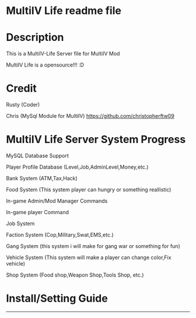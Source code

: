 MultiIV Life readme file
============
Description
==
This is a MultiIV-Life Server file for MultiIV Mod

MultiIV Life is a opensource!!!  :D

Credit
==
Rusty (Coder)

Chris (MySql Module for MultiIV)
https://github.com/christopherftw09 

MultiIV Life Server System Progress
==
MySQL Database Support

Player Profile Database (Level,Job,AdminLevel,Money,etc.)

Bank System (ATM,Tax,Hack)

Food System (This system player can hungry or something reallistic)

In-game Admin/Mod Manager Commands

In-game player Command

Job System

Faction System (Cop,Military,Swat,EMS,etc.)

Gang System (this system i will make for gang war or something for fun)

Vehicle System (This system will make a player can change color,Fix vehicle)

Shop System (Food shop,Weapon Shop,Tools Shop, etc.)

Install/Setting Guide
================

-----------------------------------
